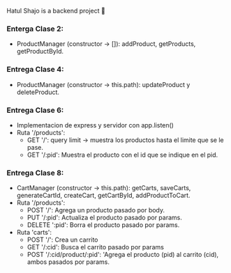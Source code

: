 Hatul Shajo is a backend project 🛒

### Enterga Clase 2:
- ProductManager (constructor → []): addProduct, getProducts, getProductById.

### Entrega Clase 4:
- ProductManager (constructor → this.path): updateProduct y deleteProduct.

### Entrega Clase 6:
- Implementacion de express y servidor con app.listen()
- Ruta '/products':
    + GET '/': query limit → muestra los productos hasta el limite que se le pase.
    + GET '/:pid': Muestra el producto con el id que se indique en el pid.

### Entrega Clase 8:
- CartManager (constructor → this.path): getCarts, saveCarts, generateCartId, createCart, getCartById, addProductToCart.
- Ruta '/products':
    + POST '/': Agrega un producto pasado por body.
    + PUT '/:pid': Actualiza el producto pasado por params.
    + DELETE ':pid': Borra el producto pasado por params.
- Ruta 'carts':
    + POST '/': Crea un carrito
    + GET '/:cid': Busca el carrito pasado por params
    + POST '/:cid/product/:pid': 'Agrega el producto (pid) al carrito (cid), ambos pasados por params.